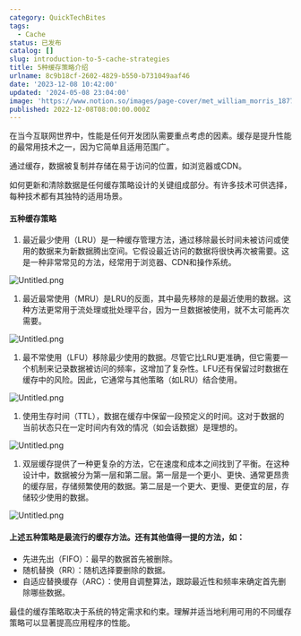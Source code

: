 ```yaml
---
category: QuickTechBites
tags:
  - Cache
status: 已发布
catalog: []
slug: introduction-to-5-cache-strategies
title: 5种缓存策略介绍
urlname: 8c9b18cf-2602-4829-b550-b731049aaf46
date: '2023-12-08 10:42:00'
updated: '2024-05-08 23:04:00'
image: 'https://www.notion.so/images/page-cover/met_william_morris_1877_willow.jpg'
published: 2022-12-08T08:00:00.000Z
---
```


在当今互联网世界中，性能是任何开发团队需要重点考虑的因素。缓存是提升性能的最常用技术之一，因为它简单且适用范围广。


通过缓存，数据被复制并存储在易于访问的位置，如浏览器或CDN。


如何更新和清除数据是任何缓存策略设计的关键组成部分。有许多技术可供选择，每种技术都有其独特的适用场景。


#### 五种缓存策略

1. 最近最少使用（LRU）是一种缓存管理方法，通过移除最长时间未被访问或使用的数据来为新数据腾出空间。它假设最近访问的数据将很快再次被需要。这是一种非常常见的方法，经常用于浏览器、CDN和操作系统。

![Untitled.png](https://prod-files-secure.s3.us-west-2.amazonaws.com/5d24fe63-e567-4804-86f9-9fdc62e13082/74494354-3dc7-4fc2-be3e-7e15913b3f24/Untitled.png?X-Amz-Algorithm=AWS4-HMAC-SHA256&X-Amz-Content-Sha256=UNSIGNED-PAYLOAD&X-Amz-Credential=ASIAZI2LB4663UAGXCUH%2F20250322%2Fus-west-2%2Fs3%2Faws4_request&X-Amz-Date=20250322T053813Z&X-Amz-Expires=3600&X-Amz-Security-Token=IQoJb3JpZ2luX2VjEF0aCXVzLXdlc3QtMiJHMEUCIQCGJI13VMG1DyDuvgzzGAhMVxqbaJe9PnNZTlB7lWmeDAIgOI4u0S9taPpcJ%2F5U%2FOWGvDHFNU3HTtflHia%2FqEQNypIqiAQItv%2F%2F%2F%2F%2F%2F%2F%2F%2F%2FARAAGgw2Mzc0MjMxODM4MDUiDJONXl8MTLckBtZvFyrcAyQP13%2FMGFU6SbllrMmL1mN%2FPyiBQve6p8PZ%2BTM6AAj6OUnfAng7rQTztHuehcA7%2FlnENDIcypPolXABfZ%2FTnxCnbTIh0hi%2FOP86WK3JczxusMURh6kh6t%2FQYKHlSTHhck9seIDue9jYq0e9qxjug7YnkyWqkeugt4qSJ%2FsUK8QpnwNJoxDLzdG0JkvQ2sDQo2elTHwbP2NcS8f3cQ5IntrTT4RuVbzBX%2BwggjiaCwpHfJBPHuwO46N6ASW%2F0qfucF%2BsE0VUHDRornNA%2FyOXh8P19k4%2FOgaMtiawD%2FjJIu84SAbclvle0%2F0MJUN3Ux6fDktKzHHtJy3vx7xREhwIEkK2XsD7czdx7GNfn2Z8nVQapnnhB4BVrQj%2BWl0E8F34kILwH%2Fj%2FN2XmRGcHRKhAHb04q9XqubOySo%2BSukqp4%2FpUSZJl0CsVmRRAXaJG5BZ0Pe20IM0pwg24j77SOEcu%2FPpIyY3p6hqyZcOWfgZDXPN536hkdTdWpYd8rOkJtpP83qLUpTb1vqQzigcryblLc9pGGfaEnY%2F9HT5cBtBr%2F%2BGupPLHbaPZVIVz4d7YTCt9L3YRqJPTUwkvA1Fb63KneW6Bpi0R%2BHjolez%2BBF3BnfBsAVh3ScNamLdbIQEMMJKK%2Bb4GOqUBWiQTbU11S2M2cgs%2Fvgch94qQCxfycCx%2F%2BKyixeVU%2FunmzzK4mkBk3mim96aybDXjNIpogRyTEKQkb6g7t8BS5RNzjJV97L7CSHYJiol1sP6gLeWazcTvhR2EoEFOJs2i75c5xCXpiuuf5qQ10zE4%2FeZ2uyYtevrMkR8kITA%2BlNCn%2F0aHtTudhgj6vVUiLISxF%2FB0MyrfzjqIxvffsfgPdzF5bbB7&X-Amz-Signature=b5a2fcefecebadc71dfa6c4f140ed12b7eae28b032e80155068ba114e5e272f3&X-Amz-SignedHeaders=host&x-id=GetObject)

1. 最近最常使用（MRU）是LRU的反面，其中最先移除的是最近使用的数据。这种方法更常用于流处理或批处理平台，因为一旦数据被使用，就不太可能再次需要。

![Untitled.png](https://prod-files-secure.s3.us-west-2.amazonaws.com/5d24fe63-e567-4804-86f9-9fdc62e13082/9394e615-e149-4cd8-9a1b-e3c39cda8184/Untitled.png?X-Amz-Algorithm=AWS4-HMAC-SHA256&X-Amz-Content-Sha256=UNSIGNED-PAYLOAD&X-Amz-Credential=ASIAZI2LB4663UAGXCUH%2F20250322%2Fus-west-2%2Fs3%2Faws4_request&X-Amz-Date=20250322T053813Z&X-Amz-Expires=3600&X-Amz-Security-Token=IQoJb3JpZ2luX2VjEF0aCXVzLXdlc3QtMiJHMEUCIQCGJI13VMG1DyDuvgzzGAhMVxqbaJe9PnNZTlB7lWmeDAIgOI4u0S9taPpcJ%2F5U%2FOWGvDHFNU3HTtflHia%2FqEQNypIqiAQItv%2F%2F%2F%2F%2F%2F%2F%2F%2F%2FARAAGgw2Mzc0MjMxODM4MDUiDJONXl8MTLckBtZvFyrcAyQP13%2FMGFU6SbllrMmL1mN%2FPyiBQve6p8PZ%2BTM6AAj6OUnfAng7rQTztHuehcA7%2FlnENDIcypPolXABfZ%2FTnxCnbTIh0hi%2FOP86WK3JczxusMURh6kh6t%2FQYKHlSTHhck9seIDue9jYq0e9qxjug7YnkyWqkeugt4qSJ%2FsUK8QpnwNJoxDLzdG0JkvQ2sDQo2elTHwbP2NcS8f3cQ5IntrTT4RuVbzBX%2BwggjiaCwpHfJBPHuwO46N6ASW%2F0qfucF%2BsE0VUHDRornNA%2FyOXh8P19k4%2FOgaMtiawD%2FjJIu84SAbclvle0%2F0MJUN3Ux6fDktKzHHtJy3vx7xREhwIEkK2XsD7czdx7GNfn2Z8nVQapnnhB4BVrQj%2BWl0E8F34kILwH%2Fj%2FN2XmRGcHRKhAHb04q9XqubOySo%2BSukqp4%2FpUSZJl0CsVmRRAXaJG5BZ0Pe20IM0pwg24j77SOEcu%2FPpIyY3p6hqyZcOWfgZDXPN536hkdTdWpYd8rOkJtpP83qLUpTb1vqQzigcryblLc9pGGfaEnY%2F9HT5cBtBr%2F%2BGupPLHbaPZVIVz4d7YTCt9L3YRqJPTUwkvA1Fb63KneW6Bpi0R%2BHjolez%2BBF3BnfBsAVh3ScNamLdbIQEMMJKK%2Bb4GOqUBWiQTbU11S2M2cgs%2Fvgch94qQCxfycCx%2F%2BKyixeVU%2FunmzzK4mkBk3mim96aybDXjNIpogRyTEKQkb6g7t8BS5RNzjJV97L7CSHYJiol1sP6gLeWazcTvhR2EoEFOJs2i75c5xCXpiuuf5qQ10zE4%2FeZ2uyYtevrMkR8kITA%2BlNCn%2F0aHtTudhgj6vVUiLISxF%2FB0MyrfzjqIxvffsfgPdzF5bbB7&X-Amz-Signature=cafced4570615fa8204d02e9053d2b8b80fc314263eb5d3299b84934c90ced2f&X-Amz-SignedHeaders=host&x-id=GetObject)

1. 最不常使用（LFU）移除最少使用的数据。尽管它比LRU更准确，但它需要一个机制来记录数据被访问的频率，这增加了复杂性。LFU还有保留过时数据在缓存中的风险。因此，它通常与其他策略（如LRU）结合使用。

![Untitled.png](https://prod-files-secure.s3.us-west-2.amazonaws.com/5d24fe63-e567-4804-86f9-9fdc62e13082/ff489bb8-941e-4617-b208-e17020ed7ada/Untitled.png?X-Amz-Algorithm=AWS4-HMAC-SHA256&X-Amz-Content-Sha256=UNSIGNED-PAYLOAD&X-Amz-Credential=ASIAZI2LB4663UAGXCUH%2F20250322%2Fus-west-2%2Fs3%2Faws4_request&X-Amz-Date=20250322T053813Z&X-Amz-Expires=3600&X-Amz-Security-Token=IQoJb3JpZ2luX2VjEF0aCXVzLXdlc3QtMiJHMEUCIQCGJI13VMG1DyDuvgzzGAhMVxqbaJe9PnNZTlB7lWmeDAIgOI4u0S9taPpcJ%2F5U%2FOWGvDHFNU3HTtflHia%2FqEQNypIqiAQItv%2F%2F%2F%2F%2F%2F%2F%2F%2F%2FARAAGgw2Mzc0MjMxODM4MDUiDJONXl8MTLckBtZvFyrcAyQP13%2FMGFU6SbllrMmL1mN%2FPyiBQve6p8PZ%2BTM6AAj6OUnfAng7rQTztHuehcA7%2FlnENDIcypPolXABfZ%2FTnxCnbTIh0hi%2FOP86WK3JczxusMURh6kh6t%2FQYKHlSTHhck9seIDue9jYq0e9qxjug7YnkyWqkeugt4qSJ%2FsUK8QpnwNJoxDLzdG0JkvQ2sDQo2elTHwbP2NcS8f3cQ5IntrTT4RuVbzBX%2BwggjiaCwpHfJBPHuwO46N6ASW%2F0qfucF%2BsE0VUHDRornNA%2FyOXh8P19k4%2FOgaMtiawD%2FjJIu84SAbclvle0%2F0MJUN3Ux6fDktKzHHtJy3vx7xREhwIEkK2XsD7czdx7GNfn2Z8nVQapnnhB4BVrQj%2BWl0E8F34kILwH%2Fj%2FN2XmRGcHRKhAHb04q9XqubOySo%2BSukqp4%2FpUSZJl0CsVmRRAXaJG5BZ0Pe20IM0pwg24j77SOEcu%2FPpIyY3p6hqyZcOWfgZDXPN536hkdTdWpYd8rOkJtpP83qLUpTb1vqQzigcryblLc9pGGfaEnY%2F9HT5cBtBr%2F%2BGupPLHbaPZVIVz4d7YTCt9L3YRqJPTUwkvA1Fb63KneW6Bpi0R%2BHjolez%2BBF3BnfBsAVh3ScNamLdbIQEMMJKK%2Bb4GOqUBWiQTbU11S2M2cgs%2Fvgch94qQCxfycCx%2F%2BKyixeVU%2FunmzzK4mkBk3mim96aybDXjNIpogRyTEKQkb6g7t8BS5RNzjJV97L7CSHYJiol1sP6gLeWazcTvhR2EoEFOJs2i75c5xCXpiuuf5qQ10zE4%2FeZ2uyYtevrMkR8kITA%2BlNCn%2F0aHtTudhgj6vVUiLISxF%2FB0MyrfzjqIxvffsfgPdzF5bbB7&X-Amz-Signature=1fc01891729c26adf3f643e14b80fc210ef1d06a02f381e8b42b65c395e446bd&X-Amz-SignedHeaders=host&x-id=GetObject)

1. 使用生存时间（TTL），数据在缓存中保留一段预定义的时间。这对于数据的当前状态只在一定时间内有效的情况（如会话数据）是理想的。

![Untitled.png](https://prod-files-secure.s3.us-west-2.amazonaws.com/5d24fe63-e567-4804-86f9-9fdc62e13082/480ed8d3-f3c7-4a40-a9c6-4ca2e915c139/Untitled.png?X-Amz-Algorithm=AWS4-HMAC-SHA256&X-Amz-Content-Sha256=UNSIGNED-PAYLOAD&X-Amz-Credential=ASIAZI2LB4663UAGXCUH%2F20250322%2Fus-west-2%2Fs3%2Faws4_request&X-Amz-Date=20250322T053813Z&X-Amz-Expires=3600&X-Amz-Security-Token=IQoJb3JpZ2luX2VjEF0aCXVzLXdlc3QtMiJHMEUCIQCGJI13VMG1DyDuvgzzGAhMVxqbaJe9PnNZTlB7lWmeDAIgOI4u0S9taPpcJ%2F5U%2FOWGvDHFNU3HTtflHia%2FqEQNypIqiAQItv%2F%2F%2F%2F%2F%2F%2F%2F%2F%2FARAAGgw2Mzc0MjMxODM4MDUiDJONXl8MTLckBtZvFyrcAyQP13%2FMGFU6SbllrMmL1mN%2FPyiBQve6p8PZ%2BTM6AAj6OUnfAng7rQTztHuehcA7%2FlnENDIcypPolXABfZ%2FTnxCnbTIh0hi%2FOP86WK3JczxusMURh6kh6t%2FQYKHlSTHhck9seIDue9jYq0e9qxjug7YnkyWqkeugt4qSJ%2FsUK8QpnwNJoxDLzdG0JkvQ2sDQo2elTHwbP2NcS8f3cQ5IntrTT4RuVbzBX%2BwggjiaCwpHfJBPHuwO46N6ASW%2F0qfucF%2BsE0VUHDRornNA%2FyOXh8P19k4%2FOgaMtiawD%2FjJIu84SAbclvle0%2F0MJUN3Ux6fDktKzHHtJy3vx7xREhwIEkK2XsD7czdx7GNfn2Z8nVQapnnhB4BVrQj%2BWl0E8F34kILwH%2Fj%2FN2XmRGcHRKhAHb04q9XqubOySo%2BSukqp4%2FpUSZJl0CsVmRRAXaJG5BZ0Pe20IM0pwg24j77SOEcu%2FPpIyY3p6hqyZcOWfgZDXPN536hkdTdWpYd8rOkJtpP83qLUpTb1vqQzigcryblLc9pGGfaEnY%2F9HT5cBtBr%2F%2BGupPLHbaPZVIVz4d7YTCt9L3YRqJPTUwkvA1Fb63KneW6Bpi0R%2BHjolez%2BBF3BnfBsAVh3ScNamLdbIQEMMJKK%2Bb4GOqUBWiQTbU11S2M2cgs%2Fvgch94qQCxfycCx%2F%2BKyixeVU%2FunmzzK4mkBk3mim96aybDXjNIpogRyTEKQkb6g7t8BS5RNzjJV97L7CSHYJiol1sP6gLeWazcTvhR2EoEFOJs2i75c5xCXpiuuf5qQ10zE4%2FeZ2uyYtevrMkR8kITA%2BlNCn%2F0aHtTudhgj6vVUiLISxF%2FB0MyrfzjqIxvffsfgPdzF5bbB7&X-Amz-Signature=9bf12610fa9f2265c729c080ebd6739fa4c49abf15f4727690202406bbfe3a0e&X-Amz-SignedHeaders=host&x-id=GetObject)

1. 双层缓存提供了一种更复杂的方法，它在速度和成本之间找到了平衡。在这种设计中，数据被分为第一层和第二层。第一层是一个更小、更快、通常更昂贵的缓存层，存储频繁使用的数据。第二层是一个更大、更慢、更便宜的层，存储较少使用的数据。

![Untitled.png](https://prod-files-secure.s3.us-west-2.amazonaws.com/5d24fe63-e567-4804-86f9-9fdc62e13082/35e68090-275d-4707-9e9a-ce86f000e9eb/Untitled.png?X-Amz-Algorithm=AWS4-HMAC-SHA256&X-Amz-Content-Sha256=UNSIGNED-PAYLOAD&X-Amz-Credential=ASIAZI2LB4663UAGXCUH%2F20250322%2Fus-west-2%2Fs3%2Faws4_request&X-Amz-Date=20250322T053813Z&X-Amz-Expires=3600&X-Amz-Security-Token=IQoJb3JpZ2luX2VjEF0aCXVzLXdlc3QtMiJHMEUCIQCGJI13VMG1DyDuvgzzGAhMVxqbaJe9PnNZTlB7lWmeDAIgOI4u0S9taPpcJ%2F5U%2FOWGvDHFNU3HTtflHia%2FqEQNypIqiAQItv%2F%2F%2F%2F%2F%2F%2F%2F%2F%2FARAAGgw2Mzc0MjMxODM4MDUiDJONXl8MTLckBtZvFyrcAyQP13%2FMGFU6SbllrMmL1mN%2FPyiBQve6p8PZ%2BTM6AAj6OUnfAng7rQTztHuehcA7%2FlnENDIcypPolXABfZ%2FTnxCnbTIh0hi%2FOP86WK3JczxusMURh6kh6t%2FQYKHlSTHhck9seIDue9jYq0e9qxjug7YnkyWqkeugt4qSJ%2FsUK8QpnwNJoxDLzdG0JkvQ2sDQo2elTHwbP2NcS8f3cQ5IntrTT4RuVbzBX%2BwggjiaCwpHfJBPHuwO46N6ASW%2F0qfucF%2BsE0VUHDRornNA%2FyOXh8P19k4%2FOgaMtiawD%2FjJIu84SAbclvle0%2F0MJUN3Ux6fDktKzHHtJy3vx7xREhwIEkK2XsD7czdx7GNfn2Z8nVQapnnhB4BVrQj%2BWl0E8F34kILwH%2Fj%2FN2XmRGcHRKhAHb04q9XqubOySo%2BSukqp4%2FpUSZJl0CsVmRRAXaJG5BZ0Pe20IM0pwg24j77SOEcu%2FPpIyY3p6hqyZcOWfgZDXPN536hkdTdWpYd8rOkJtpP83qLUpTb1vqQzigcryblLc9pGGfaEnY%2F9HT5cBtBr%2F%2BGupPLHbaPZVIVz4d7YTCt9L3YRqJPTUwkvA1Fb63KneW6Bpi0R%2BHjolez%2BBF3BnfBsAVh3ScNamLdbIQEMMJKK%2Bb4GOqUBWiQTbU11S2M2cgs%2Fvgch94qQCxfycCx%2F%2BKyixeVU%2FunmzzK4mkBk3mim96aybDXjNIpogRyTEKQkb6g7t8BS5RNzjJV97L7CSHYJiol1sP6gLeWazcTvhR2EoEFOJs2i75c5xCXpiuuf5qQ10zE4%2FeZ2uyYtevrMkR8kITA%2BlNCn%2F0aHtTudhgj6vVUiLISxF%2FB0MyrfzjqIxvffsfgPdzF5bbB7&X-Amz-Signature=13b40cf57c131d9ac06d8369acb2781d33d6d92f95cf14b94eb5281567cb2dfa&X-Amz-SignedHeaders=host&x-id=GetObject)


#### 上述五种策略是最流行的缓存方法。还有其他值得一提的方法，如：

- 先进先出（FIFO）：最早的数据首先被删除。
- 随机替换（RR）：随机选择要删除的数据。
- 自适应替换缓存（ARC）：使用自调整算法，跟踪最近性和频率来确定首先删除哪些数据。

最佳的缓存策略取决于系统的特定需求和约束。理解并适当地利用可用的不同缓存策略可以显著提高应用程序的性能。

